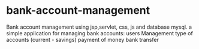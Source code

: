 # bank-account-management
Bank account management using jsp,servlet, css, js and database mysql.
a simple application for managing bank accounts:
users Management
type of accounts (current - savings)
payment of money
bank transfer
